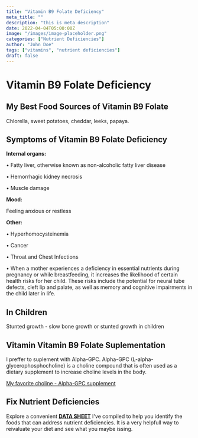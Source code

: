 ```yaml
---
title: "Vitamin B9 Folate Deficiency"
meta_title: ""
description: "this is meta description"
date: 2022-04-04T05:00:00Z
image: "/images/image-placeholder.png"
categories: ["Nutrient Deficiencies"]
author: "John Doe"
tags: ["vitamins", "nutrient deficiencies"]
draft: false
---
```


 <h1>Vitamin B9 Folate Deficiency</h1>
            <h2>My Best Food Sources of Vitamin B9 Folate</h2>
          <p>
          Chlorella, sweet potatoes, cheddar, leeks, papaya.
</p>
<h2>Symptoms of Vitamin B9 Folate Deficiency</h2>
 
 <p><b>Internal organs:</b></p>
 <p>&bull; Fatty liver, otherwise known as non-alcoholic fatty liver disease</p>
 <p>&bull; Hemorrhagic kidney necrosis</p>
  <p>&bull;  Muscle damage</p>

  <p><b>Mood:</b></p><p> Feeling anxious or restless</p>

<p><b>Other:</b></p>
<p>&bull; Hyperhomocysteinemia</p>
 <p>&bull; Cancer</p>
<p>&bull; Throat and Chest Infections</p>
  <p>&bull; When a mother experiences a deficiency in essential nutrients during pregnancy or while breastfeeding, it increases the likelihood of certain health risks for her child. These risks include the potential for neural tube defects, cleft lip and palate, as well as memory and cognitive impairments in the child later in life.</p>
 <h2>In Children</h2>
 <p>Stunted growth - slow bone growth or stunted growth in children</p>
<h2>Vitamin Vitamin B9 Folate Suplementation</h2>
  <p>I preffer to suplement with Alpha-GPC. Alpha-GPC (L-alpha-glycerophosphocholine) is a choline compound that is often used as a dietary supplement to increase choline levels in the body.</p>
 <p><a target="_blank" href="https://www.amazon.com/gp/product/B07PZ8T2QZ/ref=ppx_yo_dt_b_search_asin_title?ie=UTF8&amp;psc=1&_encoding=UTF8&tag=irinawink-20&linkCode=ur2&linkId=de211cbd335adb50efa8434197f767bb&camp=1789&creative=9325">My favorite choline - Alpha-GPC supplement</a></p>
<h2>Fix Nutrient Deficiencies</h2><p>Explore a convenient <a title="fix nutritional deficiencies with a data sheet" href="../nutrients-in-healthy-foods.html"  target="_blank"><b>DATA SHEET</b></a> I've compiled to help you identify the foods that can address nutrient deficiencies. It is a very helpfull way to reivaluate your diet and see what you maybe issing.</p>